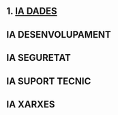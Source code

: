 
## 1. [IA DADES](/IA_DADES/dades.md)

## IA DESENVOLUPAMENT

## IA SEGURETAT

## IA SUPORT TECNIC

## IA XARXES
